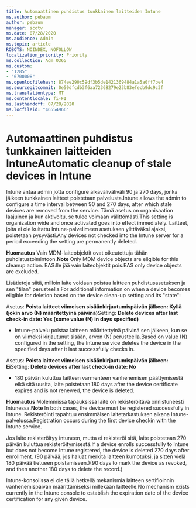 ```yaml
---
title: Automaattinen puhdistus tunkkainen laitteiden Intune
ms.author: pebaum
author: pebaum
manager: scotv
ms.date: 07/28/2020
ms.audience: Admin
ms.topic: article
ROBOTS: NOINDEX, NOFOLLOW
localization_priority: Priority
ms.collection: Adm_O365
ms.custom:
- "1285"
- "6700008"
ms.openlocfilehash: 874ee290c59df3b5de1421369484a1a5a0ff7be4
ms.sourcegitcommit: 0e50dfcdb3f6aa72368279e23b83efecb9dc9c3f
ms.translationtype: MT
ms.contentlocale: fi-FI
ms.lasthandoff: 07/28/2020
ms.locfileid: "46554966"
---
```

# <a name="automatic-cleanup-of-stale-devices-in-intune"></a><span data-ttu-id="9b0dd-102">Automaattinen puhdistus tunkkainen laitteiden Intune</span><span class="sxs-lookup"><span data-stu-id="9b0dd-102">Automatic cleanup of stale devices in Intune</span></span>

<span data-ttu-id="9b0dd-103">Intune antaa admin jotta configure aikaväliväliväli 90 ja 270 days, jonka jälkeen tunkkainen laitteet poistetaan palvelusta.</span><span class="sxs-lookup"><span data-stu-id="9b0dd-103">Intune allows the admin to configure a time interval between 90 and 270 days, after which stale devices are removed from the service.</span></span> <span data-ttu-id="9b0dd-104">Tämä asetus on organisaation laajuinen ja kun aktivoitu, se tulee voimaan välittömästi.</span><span class="sxs-lookup"><span data-stu-id="9b0dd-104">This setting is organization wide and once activated goes into effect immediately.</span></span> <span data-ttu-id="9b0dd-105">Laitteet, joita ei ole kuitattu Intune-palvelimeen asetuksen ylittäväksi ajaksi, poistetaan pysyvästi.</span><span class="sxs-lookup"><span data-stu-id="9b0dd-105">Any devices not checked into the Intune server for a period exceeding the setting are permanently deleted.</span></span>

<span data-ttu-id="9b0dd-106">**Huomautus** Vain MDM-laiteobjektit ovat oikeutettuja tähän puhdistustoimintoon.</span><span class="sxs-lookup"><span data-stu-id="9b0dd-106">**Note** Only MDM device objects are eligible for this cleanup action.</span></span> <span data-ttu-id="9b0dd-107">EAS:lle jää vain laiteobjektit pois.</span><span class="sxs-lookup"><span data-stu-id="9b0dd-107">EAS only device objects are excluded.</span></span>

<span data-ttu-id="9b0dd-108">Lisätietoja siitä, milloin laite voidaan poistaa laitteen puhdistusasetuksen ja sen "tilan" perusteella:</span><span class="sxs-lookup"><span data-stu-id="9b0dd-108">For additional information on when a device becomes eligible for deletion based on the device clean-up setting and its "state":</span></span>

<span data-ttu-id="9b0dd-109">Asetus: **Poista laitteet viimeisen sisäänkirjautumispäivän jälkeen: Kyllä (jokin arvo (N) määritettyinä päivinä)**</span><span class="sxs-lookup"><span data-stu-id="9b0dd-109">Setting: **Delete devices after last check-in date: Yes (some value (N) in days specified)**</span></span>

- <span data-ttu-id="9b0dd-110">Intune-palvelu poistaa laitteen määritettyinä päivinä sen jälkeen, kun se on viimeksi kirjautunut sisään, arvon (N) perusteella.</span><span class="sxs-lookup"><span data-stu-id="9b0dd-110">Based on value (N) configured in the setting, the Intune service deletes the device in the specified days after it last successfully checks in.</span></span>

<span data-ttu-id="9b0dd-111">Asetus: **Poista laitteet viimeisen sisäänkirjautumispäivän jälkeen: Ei**</span><span class="sxs-lookup"><span data-stu-id="9b0dd-111">Setting:  **Delete devices after last check-in date: No**</span></span>

- <span data-ttu-id="9b0dd-112">180 päivän kuluttua laitteen varmenteen vanhenemisen päättymisestä eikä sitä uusita, laite poistetaan.</span><span class="sxs-lookup"><span data-stu-id="9b0dd-112">180 days after the device certificate expires and is not renewed, the device is deleted.</span></span>

<span data-ttu-id="9b0dd-113">**Huomautus** Molemmissa tapauksissa laite on rekisteröitävä onnistuneesti Intunessa.</span><span class="sxs-lookup"><span data-stu-id="9b0dd-113">**Note** In both cases, the device must be registered successfully in Intune.</span></span> <span data-ttu-id="9b0dd-114">Rekisteröinti tapahtuu ensimmäisen laitetarkastuksen aikana Intune-palvelussa.</span><span class="sxs-lookup"><span data-stu-id="9b0dd-114">Registration occurs during the first device checkin with the Intune service.</span></span>

<span data-ttu-id="9b0dd-115">Jos laite rekisteröityy intuneen, mutta ei rekisteröi sitä, laite poistetaan 270 päivän kuluttua rekisteröitymisestä.</span><span class="sxs-lookup"><span data-stu-id="9b0dd-115">If a device enrolls successfully to Intune but does not become Intune registered, the device is deleted 270 days after enrollment.</span></span> <span data-ttu-id="9b0dd-116">(90 päivää, jos haluat merkitä laitteen kumotuksi, ja sitten vielä 180 päivää tietueen poistamiseen.)</span><span class="sxs-lookup"><span data-stu-id="9b0dd-116">(90 days to mark the device as revoked, and then another 180 days to delete the record.)</span></span>

<span data-ttu-id="9b0dd-117">Intune-konsolissa ei ole tällä hetkellä mekanismia laitteen sertifioinnin vanhenemispäivän määrittämiseksi millekään laitteelle.</span><span class="sxs-lookup"><span data-stu-id="9b0dd-117">No mechanism exists currently in the Intune console to establish the expiration date of the device certification for any given device.</span></span>